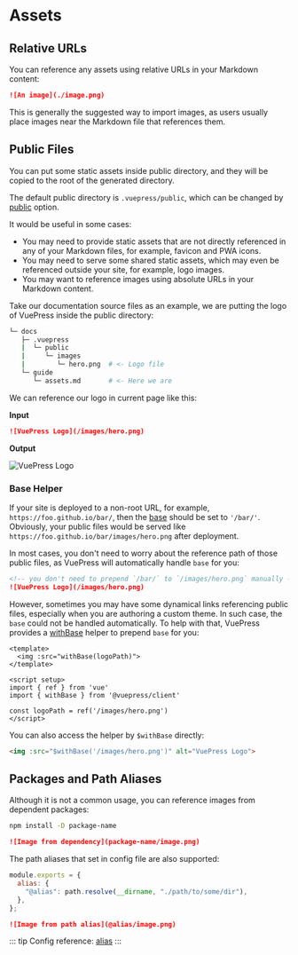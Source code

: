 # Assets

## Relative URLs

You can reference any assets using relative URLs in your Markdown content:

```md
![An image](./image.png)
```

This is generally the suggested way to import images, as users usually place images near the Markdown file that references them.

## Public Files

You can put some static assets inside public directory, and they will be copied to the root of the generated directory.

The default public directory is `.vuepress/public`, which can be changed by [public](../reference/config.md#public) option.

It would be useful in some cases:

- You may need to provide static assets that are not directly referenced in any of your Markdown files, for example, favicon and PWA icons.
- You may need to serve some shared static assets, which may even be referenced outside your site, for example, logo images.
- You may want to reference images using absolute URLs in your Markdown content.

Take our documentation source files as an example, we are putting the logo of VuePress inside the public directory:

```bash
└─ docs
   ├─ .vuepress
   |  └─ public
   |     └─ images
   |        └─ hero.png  # <- Logo file
   └─ guide
      └─ assets.md       # <- Here we are
```

We can reference our logo in current page like this:

**Input**

```md
![VuePress Logo](/images/hero.png)
```

**Output**

![VuePress Logo](/images/hero.png)

### Base Helper

If your site is deployed to a non-root URL, for example, `https://foo.github.io/bar/`, then the [base](../reference/config.md#base) should be set to `'/bar/'`. Obviously, your public files would be served like `https://foo.github.io/bar/images/hero.png` after deployment.

In most cases, you don't need to worry about the reference path of those public files, as VuePress will automatically handle `base` for you:

```md
<!-- you don't need to prepend `/bar/` to `/images/hero.png` manually -->
![VuePress Logo](/images/hero.png)
```

However, sometimes you may have some dynamical links referencing public files, especially when you are authoring a custom theme. In such case, the `base` could not be handled automatically. To help with that, VuePress provides a [withBase](../reference/client-api.md#withbase) helper to prepend `base` for you:

```vue
<template>
  <img :src="withBase(logoPath)">
</template>

<script setup>
import { ref } from 'vue'
import { withBase } from '@vuepress/client'

const logoPath = ref('/images/hero.png')
</script>
```

You can also access the helper by `$withBase` directly:

```md
<img :src="$withBase('/images/hero.png')" alt="VuePress Logo">
```

## Packages and Path Aliases

Although it is not a common usage, you can reference images from dependent packages:

```bash
npm install -D package-name
```

```md
![Image from dependency](package-name/image.png)
```

The path aliases that set in config file are also supported:

```js
module.exports = {
  alias: {
    "@alias": path.resolve(__dirname, "./path/to/some/dir"),
  },
};
```

```md
![Image from path alias](@alias/image.png)
```

::: tip
Config reference: [alias](../reference/plugin-api.md#alias)
:::